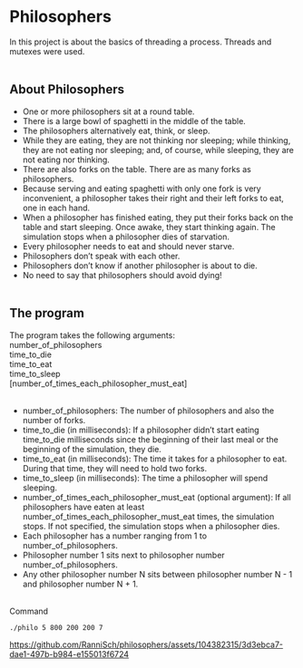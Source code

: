 # Philosophers

In this project is about the basics of threading a process. Threads and mutexes were used. <br><br>

## About Philosophers
- One or more philosophers sit at a round table.<br>
- There is a large bowl of spaghetti in the middle of the table.<br>
- The philosophers alternatively eat, think, or sleep.<br>
- While they are eating, they are not thinking nor sleeping; while thinking, they are not eating nor sleeping; and, of course, while sleeping, they are not eating nor thinking.<br>
- There are also forks on the table. There are as many forks as philosophers.<br>
- Because serving and eating spaghetti with only one fork is very inconvenient, a philosopher takes their right and their left forks to eat, one in each hand.<br>
- When a philosopher has finished eating, they put their forks back on the table and start sleeping. Once awake, they start thinking again. The simulation stops when a philosopher dies of starvation.<br>
- Every philosopher needs to eat and should never starve.<br>
- Philosophers don’t speak with each other.<br>
- Philosophers don’t know if another philosopher is about to die.<br>
- No need to say that philosophers should avoid dying!<br><br>

## The program
The program takes the following arguments:<br>
number_of_philosophers<br> time_to_die<br> time_to_eat<br> time_to_sleep<br> [number_of_times_each_philosopher_must_eat]<br><br>
- number_of_philosophers: The number of philosophers and also the number of forks.<br>
- time_to_die (in milliseconds): If a philosopher didn’t start eating time_to_die milliseconds since the beginning of their last meal or the beginning of the simulation, they die.<br>
- time_to_eat (in milliseconds): The time it takes for a philosopher to eat. During that time, they will need to hold two forks.<br>
- time_to_sleep (in milliseconds): The time a philosopher will spend sleeping.<br>
- number_of_times_each_philosopher_must_eat (optional argument): If all philosophers have eaten at least number_of_times_each_philosopher_must_eat times, the simulation stops. If not specified, the simulation stops when a
philosopher dies.<br>
- Each philosopher has a number ranging from 1 to number_of_philosophers.<br>
- Philosopher number 1 sits next to philosopher number number_of_philosophers.<br>
- Any other philosopher number N sits between philosopher number N - 1 and philosopher number N + 1.<br><br>

Command
```
./philo 5 800 200 200 7
```

https://github.com/RanniSch/philosophers/assets/104382315/3d3ebca7-dae1-497b-b984-e155013f6724 

